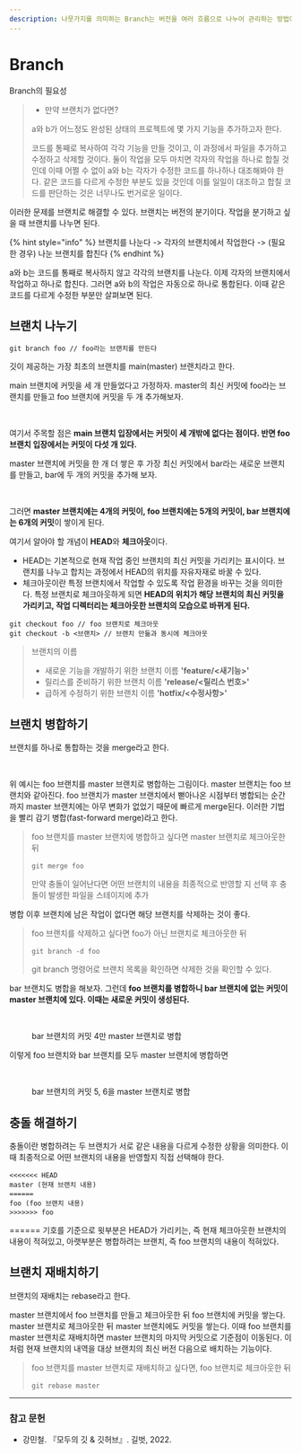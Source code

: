 ```yaml
---
description: 나뭇가지를 의미하는 Branch는 버전을 여러 흐름으로 나누어 관리하는 방법이다.
---
```


# Branch

Branch의 필요성

> * 만약 브랜치가 없다면?
>
> a와 b가 어느정도 완성된 상태의 프로젝트에 몇 가지 기능을 추가하고자 한다.
>
> 코드를 통째로 복사하여 각각 기능을 만들 것이고, 이 과정에서 파일을 추가하고 수정하고 삭제할 것이다. 둘이 작업을 모두 마치면 각자의 작업을 하나로 합칠 것인데 이때 어쩔 수 없이 a와 b는 각자가 수정한 코드를 하나하나 대조해봐야 한다. 같은 코드를 다르게 수정한 부분도 있을 것인데 이를 일일이 대조하고 합칠 코드를 판단하는 것은 너무나도 번거로운 일이다.

이러한 문제를 브랜치로 해결할 수 있다. 브랜치는 버전의 분기이다. 작업을 분기하고 싶을 때 브랜치를 나누면 된다.&#x20;

{% hint style="info" %}
브랜치를 나눈다 -> 각자의 브랜치에서 작업한다 -> (필요한 경우) 나눈 브랜치를 합친다
{% endhint %}

a와 b는 코드를 통째로 복사하지 않고 각각의 브랜치를 나눈다. 이제 각자의 브랜치에서 작업하고 하나로 합친다. 그러면 a와 b의 작업은 자동으로 하나로 통합된다. 이때 같은 코드를 다르게 수정한 부분만 살펴보면 된다.

## 브랜치 나누기

```
git branch foo // foo라는 브랜치를 만든다
```

깃이 제공하는 가장 최초의 브랜치를 main(master) 브랜치라고 한다.

main 브랜치에 커밋을 세 개 만들었다고 가정하자. master의 최신 커밋에 foo라는 브랜치를 만들고 foo 브랜치에 커밋을 두 개 추가해보자.

<figure><img src="../../.gitbook/assets/스크린샷 2025-06-17 오후 9.11.22.png" alt="" width="563"><figcaption></figcaption></figure>

여기서 주목할 점은 **main 브랜치 입장에서는 커밋이 세 개밖에 없다는 점이다. 반면 foo 브랜치 입장에서는 커밋이 다섯 개 있다.** &#x20;

master 브랜치에 커밋을 한 개 더 쌓은 후 가장 최신 커밋에서 bar라는 새로운 브랜치를 만들고, bar에 두 개의 커밋을 추가해 보자.

<figure><img src="../../.gitbook/assets/스크린샷 2025-06-17 오후 9.19.20.png" alt="" width="375"><figcaption></figcaption></figure>

그러면 **master 브랜치에는 4개의 커밋이, foo 브랜치에는 5개의 커밋이, bar 브랜치에는 6개의 커밋**이 쌓이게 된다.

여기서 알아야 할 개념이 **HEAD**와 **체크아웃**이다.

* HEAD는 기본적으로 현재 작업 중인 브랜치의 최신 커밋을 가리키는 표시이다. 브랜치를 나누고 합치는 과정에서 HEAD의 위치를 자유자재로 바꿀 수 있다.
* 체크아웃이란 특정 브랜치에서 작업할 수 있도록 작업 환경을 바꾸는 것을 의미한다. 특정 브랜치로 체크아웃하게 되면 **HEAD의 위치가 해당 브랜치의 최신 커밋을 가리키고, 작업 디렉터리는 체크아웃한 브랜치의 모습으로 바뀌게 된다.**

```
git checkout foo // foo 브랜치로 체크아웃
git checkout -b <브랜치> // 브랜치 만듦과 동시에 체크아웃
```

> 브랜치의 이름
>
> * 새로운 기능을 개발하기 위한 브랜치 이름 **'feature/<새기능>'**
> * 릴리스를 준비하기 위한 브랜치 이름 **'release/<릴리스 번호>'**
> * 급하게 수정하기 위한 브랜치 이름 **'hotfix/<수정사항>'**

## 브랜치 병합하기

브랜치를 하나로 통합하는 것을 merge라고 한다.

<figure><img src="../../.gitbook/assets/스크린샷 2025-06-17 오후 9.33.02.png" alt=""><figcaption></figcaption></figure>

위 예시는 foo 브랜치를 master 브랜치로 병합하는 그림이다. master 브랜치는 foo 브랜치와 같아진다. foo 브랜치가 master 브랜치에서 뻗아나온 시점부터 병합되는 순간까지 master 브랜치에는 아무 변화가 없었기 때문에 빠르게 merge된다. 이러한 기법을 빨리 감기 병합(fast-forward merge)라고 한다.

> foo 브랜치를 master 브랜치에 병합하고 싶다면 master 브랜치로 체크아웃한 뒤
>
> ```
> git merge foo
> ```
>
> 만약 충돌이 일어난다면 어떤 브랜치의 내용을 최종적으로 반영할 지 선택 후 충돌이 발생한 파일을 스테이지에 추가

병합 이후 브랜치에 남은 작업이 없다면 해당 브랜치를 삭제하는 것이 좋다.

> foo 브랜치를 삭제하고 싶다면 foo가 아닌 브랜치로 체크아웃한 뒤&#x20;
>
> ```
> git branch -d foo
> ```
>
> git branch 명령어로 브랜치 목록을 확인하면 삭제한 것을 확인할 수 있다.

bar 브랜치도 병합을 해보자. 그런데 **foo 브랜치를 병합하니 bar 브랜치에 없는 커밋이 master 브랜치에 있다. 이때는 새로운 커밋이 생성된다.**

<figure><img src="../../.gitbook/assets/스크린샷 2025-06-17 오후 9.50.00.png" alt=""><figcaption><p>bar 브랜치의 커밋 4만 master 브랜치로 병합</p></figcaption></figure>

이렇게 foo 브랜치와 bar 브랜치를 모두 master 브랜치에 병합하면

<figure><img src="../../.gitbook/assets/스크린샷 2025-06-17 오후 9.54.39.png" alt=""><figcaption><p>bar 브랜치의 커밋 5, 6을 master 브랜치로 병합</p></figcaption></figure>

## 충돌 해결하기

충돌이란 병합하려는 두 브랜치가 서로 같은 내용을 다르게 수정한 상황을 의미한다. 이때 최종적으로 어떤 브랜치의 내용을 반영할지 직접 선택해야 한다.

```
<<<<<<< HEAD
master (현재 브랜치 내용)
======
foo (foo 브랜치 내용)
>>>>>>> foo
```

\====== 기호를 기준으로 윗부분은 HEAD가 가리키는, 즉 현재 체크아웃한 브랜치의 내용이 적혀있고, 아랫부분은 병합하려는 브랜치, 즉 foo 브랜치의 내용이 적혀있다.

## 브랜치 재배치하기

브랜치의 재배치는 rebase라고 한다.&#x20;

master 브랜치에서 foo 브랜치를 만들고 체크아웃한 뒤 foo 브랜치에 커밋을 쌓는다. master 브랜치로 체크아웃한 뒤 master 브랜치에도 커밋을 쌓는다. 이때 foo 브랜치를 master 브랜치로 재배치하면 master 브랜치의 마지막 커밋으로 기준점이 이동된다. 이처럼 현재 브랜치의 내역을 대상 브랜치의 최신 버전 다음으로 배치하는 기능이다.

> foo 브랜치를 master 브랜치로 재배치하고 싶다면, foo 브랜치로 체크아웃한 뒤
>
> ```
> git rebase master
> ```

***

### 참고 문헌

* 강민철. 『모두의 깃 & 깃허브』. 길벗, 2022.

